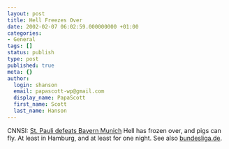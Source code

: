 ```yaml
---
layout: post
title: Hell Freezes Over
date: 2002-02-07 06:02:59.000000000 +01:00
categories:
- General
tags: []
status: publish
type: post
published: true
meta: {}
author:
  login: shanson
  email: papascott-wp@gmail.com
  display_name: PapaScott
  first_name: Scott
  last_name: Hanson
---
```

<p>CNNSI: <a href="http://sportsillustrated.cnn.com/soccer/news/2002/02/06/german_action/">St. Pauli defeats Bayern Munich</a> Hell has frozen over, and pigs can fly. At least in Hamburg, and at least for one night. See also <a href="http://www.bundesliga.de/en/bundesliga/detail.php?id=28811">bundesliga.de</a>.</p>

